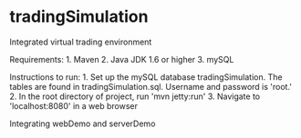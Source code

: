 tradingSimulation
=================

Integrated virtual trading environment

Requirements: 1. Maven 2. Java JDK 1.6 or higher 3. mySQL

Instructions to run: 1. Set up the mySQL database tradingSimulation. The tables are found in tradingSimulation.sql. Username and password is 'root.' 2. In the root directory of project, run 'mvn jetty:run' 3. Navigate to 'localhost:8080' in a web browser

Integrating webDemo and serverDemo

